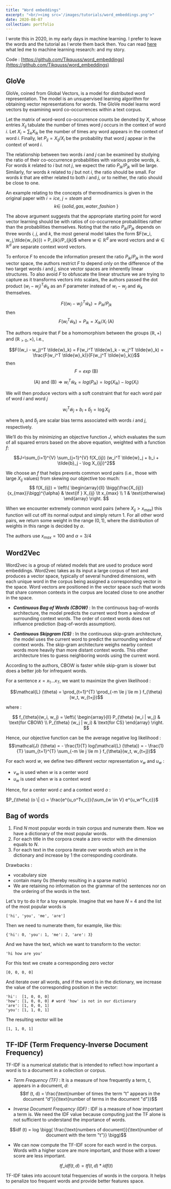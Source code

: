 ```yaml
---
title: "Word embeddings"
excerpt: "<br/><img src='/images/tutorials/word_embeddings.png'>"
date: 2020-08-07
collection: portfolio
---
```


I wrote this in 2020, in my early days in machine learning. I prefer to leave the words and the tutorial as I wrote them back then. You can read [here](/posts/2020/08/blog-post-1/) what led me to machine learning research: and my story.

Code : [https://github.com/Tikquuss/word_embeddings](https://github.com/Tikquuss/word_embeddings)

## **GloVe**

GloVe, coined from Global Vectors, is a model for distributed word representation. The model is an unsupervised learning algorithm for obtaining vector representations for words. The GloVe model learns word vectors by examining word co-occurrences within a text corpus.  

Let the matrix of word-word co-occurrence counts be denoted by $X$, whose entries $X_{ij}$ tabulate the number of times word $j$ occurs in the context of word $i$. Let $X_i = \sum_k X_{ik}$ be the number of times any word appears
in the context of word $i$. Finally, let $P_{ij} = X_{ij}/X_i$ be the probability that word $j$ appear in the context of word $i$.

The relationship between two words $i$ and $j$ can be examined by studying the ratio of their co-occurrence probabilities with various probe words, $k$. For words $k$ related to $i$ but not $j$, we expect the ratio $P_{ik}/P_{jk}$ will be large. Similarly, for words $k$ related to $j$ but not $i$, the ratio should be small. For words $k$ that are either related to both $i$ and $j$, or to neither, the ratio should be close to one. 

An example relating to the concepts of thermodinamics is given in the original paper with $i = ice$, $j = steam$ and $$k \in \ \{solid, gas, water, fashion\ \}$$

The above argument suggests that the appropriate starting point for word vector learning should be with ratios of co-occurrence probabilities rather than the probabilities themselves. Noting that the ratio $P_{ik}/P_{jk}$ depends on three words $i$, $j$, and $k$, the most general model takes the form $F(w_i, w_j,\tilde{w_{k}}) = P_{ik}/P_{jk}$ where $w \in \mathbb{R}^d$ are word vectors and $\tilde{w} \in \mathbb{R}^d$ are separate context word vectors.

To enforce $F$ to encode the information present the ratio $P_{ik}/P_{jk}$ in the word vector space, the authors restrict $F$
to depend only on the difference of the two target words $i$ and $j$, since vector spaces are inherently linear structures.
To also avoid $F$ to obfuscate the linear structure we are trying to capture as it transforms vectors into scalars, the authors passed the dot product $(w_i - w_j)^T \tilde{w}_k$ as an $F$ parameter instead of $w_i - w_j$ and $\tilde{w}_k$ themselves.

$$F((w_i - w_j)^T \tilde{w}_k) = P_{ik}/P_{jk}$$ 
$\text{ then }$ 
$$F(w_i^T \tilde{w}_k) = P_{ik} = X_{ik}/X_i \text{ (A)}$$

The authors require that $F$ be a homomorphism between the groups $(\mathbb{R},+)$ and $(\mathbb{R}_{>0}, ×)$, i.e.,

$$F((w_i - w_j)^T \tilde{w}_k) = F(w_i^T \tilde{w}_k - w_j^T \tilde{w}_k) = \frac{F(w_i^T \tilde{w}_k)}{F(w_j^T \tilde{w}_k)}$$ 
$\text{ then }$ 
$$F = exp \text{ (B)}$$

$$\text{(A) and (B)} \Rightarrow w_i^T \tilde{w}_k = log(P_{ik}) = log(X_{ik}) - log(X_i)$$
 
We will then produce vectors with a soft constraint that for each word pair of word $i$ and word $j$

$$w_i^T \tilde{w}_j + b_i + \tilde{b}_j = \log X_{ij}$$

where $b_i$ and $\tilde{b}_j$ are scalar bias terms associated with words $i$ and $j$, respectively. 

We’ll do this by minimizing an objective function $J$, which evaluates the sum of all squared errors based on the above equation, weighted with a function $f$:

$$J=\sum_{i=1}^{V} \sum_{j=1}^{V} f(X_{ij}) (w_i^T \tilde{w}_j + b_i + \tilde{b}_j - \log X_{ij})^2$$

We choose an $f$ that helps prevents common word pairs (i.e., those with large $X_{ij}$ values) from skewing our objective too much:
$$
f(X_{ij}) = \left\{
    \begin{array}{ll}
        \bigg(\frac{X_{ij}}{x_{max}}\bigg)^{\alpha} & \text{if } X_{ij} \lt x_{max} \\
        1 & \text{otherwise}
    \end{array}
\right.
$$

When we encounter extremely common word pairs (where $X_{ij} \gt x_{max}$) this function will cut off its normal output and simply return $1$. For all other word pairs, we return some weight in the range $(0,1)$, where the distribution of weights in this range is decided by $\alpha$.

The authors use $x_{max} = 100 \text{ and } \alpha = 3/4$

## **Word2Vec**

Word2vec is a group of related models that are used to produce word embeddings. Word2vec takes as its input a large corpus of text and produces a vector space, typically of several hundred dimensions, with each unique word in the corpus being assigned a corresponding vector in the space. Word vectors are positioned in the vector space such that words that share common contexts in the corpus are located close to one another in the space.

- ***Continuous Bag of Words (CBOW)*** : In the continuous bag-of-words architecture, the model predicts the current word from a window of surrounding context words. The order of context words does not influence prediction (bag-of-words assumption). 

- ***Continuous Skipgram (CS)*** : In the continuous skip-gram architecture, the model uses the current word to predict the surrounding window of context words. The skip-gram architecture weighs nearby context words more heavily than more distant context words. This other architecture tries to guess neighboring words using the current word. 

According to the authors, CBOW is faster while skip-gram is slower but does a better job for infrequent words.

For a sentence $x = x_1 ... x_T$, we want to maximize the given likelihood :

$$\mathcal{L} (\theta) = \prod_{t=1}^{T} \prod_{-m \le j \le m } f_{\theta}(w_t, w_{t+j})$$

where :

$$
f_{\theta}(w_i, w_j) = \left\{
    \begin{array}{ll}
        P_{\theta} (w_i | w_j) & \text{for CBOW} \\
        P_{\theta} (w_j | w_i) & \text{for CS}
    \end{array}
\right.
$$

Hence, our objective function can be the average negative log likelihood :
$$\mathcal{J} (\theta) = - \frac{1}{T} log(\mathcal{L} (\theta)) = - \frac{1}{T} \sum_{t=1}^{T} \sum_{-m \le j \le m } f_{\theta}(w_t, w_{t+j})$$

For each word $w$, we define two different vector representation $v_w$ and $u_w$ :
- $v_w$ is used when $w$ is a center word
- $u_w$ is used when $w$ is a context word

Hence, for a center word $c$ and a context word $o$ :

$P_{\theta} (o \| c) = \frac{e^{u_o^Tv_c}}{\sum_{w \in V} e^{u_w^Tv_c}}$

## **Bag of words**   

1. Find *N* most popular words in train corpus and numerate them. Now we have a dictionary of the most popular words.
2. For each title in the corpora create a zero vector with the dimension equals to *N*.
3. For each text in the corpora iterate over words which are in the dictionary and increase by 1 the corresponding coordinate.  

Drawbacks : 
- vocabulary size
- contain many 0s (thereby resulting in a sparse matrix)
- We are retaining no information on the grammar of the sentences nor on the ordering of the words in the text.


Let's try to do it for a toy example. Imagine that we have *N* = 4 and the list of the most popular words is 

    ['hi', 'you', 'me', 'are']

Then we need to numerate them, for example, like this: 

    {'hi': 0, 'you': 1, 'me': 2, 'are': 3}

And we have the text, which we want to transform to the vector:

    'hi how are you'

For this text we create a corresponding zero vector 

    [0, 0, 0, 0]
    
And iterate over all words, and if the word is in the dictionary, we increase the value of the corresponding position in the vector:

    'hi':  [1, 0, 0, 0]
    'how': [1, 0, 0, 0] # word 'how' is not in our dictionary
    'are': [1, 0, 0, 1]
    'you': [1, 1, 0, 1]

The resulting vector will be 

    [1, 1, 0, 1]

## **TF-IDF (Term Frequency-Inverse Document Frequency)**

TF-IDF is a numerical statistic that is intended to reflect how important a word is to a document in a collection or corpus.	

- *Term Frequency (TF)* : It is a measure of how frequently a term, $t$, appears in a document, $d$:	
$$tf (t, d) = \frac{\text{number of times the term “t” appears in the document “d”}}{\text{number of terms in the document "d"}}$$

- *Inverse Document Frequency (IDF)* : IDF is a measure of how important a term is. We need the IDF value because computing just the TF alone is not sufficient to understand the importance of words.

$$idf (t) = log \bigg( \frac{\text{numbers of document}}{\text{number of document with the term "t"}} \bigg)$$

- We can now compute the TF-IDF score for each word in the corpus. Words with a higher score are more important, and those with a lower score are less important.

$$tf\_idf(t, d) = tf (t, d) * idf (t)$$

TF-IDF takes into account total frequencies of words in the corpora. It helps to penalize too frequent words and provide better features space. 


